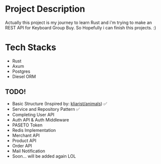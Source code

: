 # Project Description

Actually this project is my journey to learn Rust and i'm trying to make an REST API for Keyboard Group Buy. So Hopefully i can finish this projects. :)


# Tech Stacks

- Rust
- Axum
- Postgres
- Diesel ORM

## TODO!

- Basic Structure (Inspired by: [kliarist/animals](https://github.com/kliarist/animals)) ✅
- Service and Repository Pattern ✅
- Completing User API
- Auth API & Auth Middleware
- PASETO Token
- Redis Implementation
- Merchant API
- Product API
- Order API
- Mail Notification
- Soon... will be added again LOL